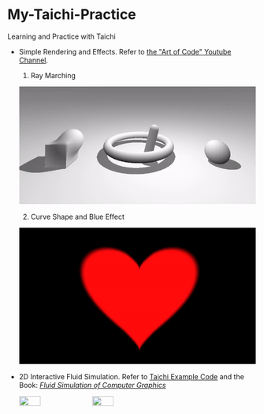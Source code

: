 # My-Taichi-Practice
Learning and Practice with Taichi

- Simple Rendering and Effects. Refer to [the "Art of Code" Youtube Channel](https://www.youtube.com/channel/UCcAlTqd9zID6aNX3TzwxJXg).
  1. Ray Marching

  ![Ray](https://github.com/Duotun/My-Taichi-Practice/blob/main/Demos/rayMarching.gif)

  2. Curve Shape and Blue Effect

  ![Curve](https://github.com/Duotun/My-Taichi-Practice/blob/main/Demos/heart.gif)
  
 - 2D Interactive Fluid Simulation. Refer to [Taichi Example Code](https://github.com/taichi-dev/taichi/blob/3050606b44a64e3e1070835b7bfe22eee39a00a1/examples/stable_fluid.py) and the Book: *[Fluid Simulation of Computer Graphics](https://www.amazon.com/Simulation-Computer-Graphics-Robert-Bridson/dp/1568813260)*
 
    <img src ="https://github.com/Duotun/My-Taichi-Practice/blob/main/Demos/Interactive%20Fluid.gif" height="30%" width="30%"> 
    <img src ="https://github.com/Duotun/My-Taichi-Practice/blob/main/Demos/Interactive_Fluid_cg.gif" height="30%" width="30%">

